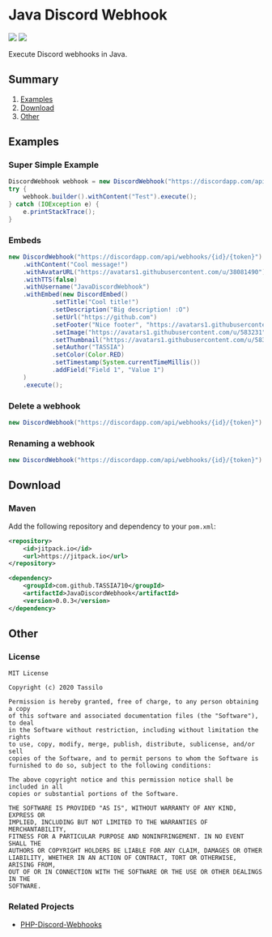 # Java Discord Webhook

[![](https://jitpack.io/v/TASSIA710/JavaDiscordWebhook.svg)](https://jitpack.io/#TASSIA710/JavaDiscordWebhook)
[![](https://img.shields.io/github/license/TASSIA710/JavaDiscordWebhook)](https://github.com/TASSIA710/JavaDiscordWebhook/blob/main/LICENSE)

Execute Discord webhooks in Java.



## Summary

1. [Examples](#examples)
2. [Download](#download)
3. [Other](#other)



## Examples

### Super Simple Example
```java
DiscordWebhook webhook = new DiscordWebhook("https://discordapp.com/api/webhooks/{id}/{token}");
try {
    webhook.builder().withContent("Test").execute();
} catch (IOException e) {
    e.printStackTrace();
}
```

### Embeds
```java
new DiscordWebhook("https://discordapp.com/api/webhooks/{id}/{token}").builder()
    .withContent("Cool message!")
    .withAvatarURL("https://avatars1.githubusercontent.com/u/38081490")
    .withTTS(false)
    .withUsername("JavaDiscordWebhook")
    .withEmbed(new DiscordEmbed()
            .setTitle("Cool title!")
            .setDescription("Big description! :O")
            .setUrl("https://github.com")
            .setFooter("Nice footer", "https://avatars1.githubusercontent.com/u/583231")
            .setImage("https://avatars1.githubusercontent.com/u/583231")
            .setThumbnail("https://avatars1.githubusercontent.com/u/583231")
            .setAuthor("TASSIA")
            .setColor(Color.RED)
            .setTimestamp(System.currentTimeMillis())
            .addField("Field 1", "Value 1")
    )
    .execute();
```

### Delete a webhook
```java
new DiscordWebhook("https://discordapp.com/api/webhooks/{id}/{token}").delete();
```

### Renaming a webhook
```java
new DiscordWebhook("https://discordapp.com/api/webhooks/{id}/{token}").setName("Sherlock Holmes");
```



## Download

### Maven

Add the following repository and dependency to your `pom.xml`:

```xml
<repository>
    <id>jitpack.io</id>
    <url>https://jitpack.io</url>
</repository>
```

```xml
<dependency>
    <groupId>com.github.TASSIA710</groupId>
    <artifactId>JavaDiscordWebhook</artifactId>
    <version>0.0.3</version>
</dependency>
```



## Other

### License

```
MIT License

Copyright (c) 2020 Tassilo

Permission is hereby granted, free of charge, to any person obtaining a copy
of this software and associated documentation files (the "Software"), to deal
in the Software without restriction, including without limitation the rights
to use, copy, modify, merge, publish, distribute, sublicense, and/or sell
copies of the Software, and to permit persons to whom the Software is
furnished to do so, subject to the following conditions:

The above copyright notice and this permission notice shall be included in all
copies or substantial portions of the Software.

THE SOFTWARE IS PROVIDED "AS IS", WITHOUT WARRANTY OF ANY KIND, EXPRESS OR
IMPLIED, INCLUDING BUT NOT LIMITED TO THE WARRANTIES OF MERCHANTABILITY,
FITNESS FOR A PARTICULAR PURPOSE AND NONINFRINGEMENT. IN NO EVENT SHALL THE
AUTHORS OR COPYRIGHT HOLDERS BE LIABLE FOR ANY CLAIM, DAMAGES OR OTHER
LIABILITY, WHETHER IN AN ACTION OF CONTRACT, TORT OR OTHERWISE, ARISING FROM,
OUT OF OR IN CONNECTION WITH THE SOFTWARE OR THE USE OR OTHER DEALINGS IN THE
SOFTWARE.

```

### Related Projects

- [PHP-Discord-Webhooks](https://github.com/TASSIA710/PHP-Discord-Webhooks)
